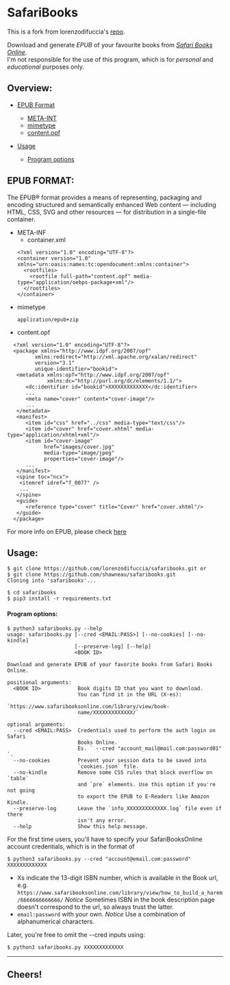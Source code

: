 # SafariBooks
This is a fork from lorenzodifuccia's [repo](https://github.com/lorenzodifuccia/safaribooks).

Download and generate *EPUB* of your favourite books from [*Safari Books Online*](https://www.safaribooksonline.com).  
I'm not responsible for the use of this program, which is for *personal* and *educational* purposes only.  

## Overview:
  * [EPUB Format]()
    - [META-INT]()
    - [mimetype]()
    - [content.opf]()
    
  * [Usage](#usage)
    - [Program options]()
## EPUB FORMAT:

The EPUB® format provides a means of representing, packaging and encoding structured and semantically enhanced Web content — including HTML, CSS, SVG and other resources — for distribution in a single-file container.
  * META-INF
    - container.xml
    ```
    <?xml version="1.0" encoding="UTF-8"?>
    <container version="1.0" xmlns="urn:oasis:names:tc:opendocument:xmlns:container">
      <rootfiles>
        <rootfile full-path="content.opf" media-type="application/oebps-package+xml"/>
      </rootfiles>
    </container>
    ```
  * mimetype
    ```
    application/epub+zip
    ```
  * content.opf
  ```
    <?xml version="1.0" encoding="UTF-8"?>
    <package xmlns="http://www.idpf.org/2007/opf"
           xmlns:redirect="http://xml.apache.org/xalan/redirect"
           version="3.1"
           unique-identifier="bookid">
     <metadata xmlns:opf="http://www.idpf.org/2007/opf"
               xmlns:dc="http://purl.org/dc/elements/1.1/">
        <dc:identifier id="bookid">XXXXXXXXXXXXX</dc:identifier>
        ...
        <meta name="cover" content="cover-image"/>
        ...
     </metadata>
     <manifest>
        <item id="css" href="../css" media-type="text/css"/>
        <item id="cover" href="cover.xhtml" media-type="application/xhtml+xml"/>
        <item id="cover-image"
              href="images/cover.jpg"
              media-type="image/jpeg"
              properties="cover-image"/>
        ...
     </manifest>
     <spine toc="ncx">
      <itemref idref="f_0077" />
      ...
     </spine>
     <guide>
        <reference type="cover" title="Cover" href="cover.xhtml"/>
     </guide>
    </package>
  ```
For more info on EPUB, please check [here](http://www.idpf.org/epub3/latest/packages)

## Usage:
```
$ git clone https://github.com/lorenzodifuccia/safaribooks.git or
$ git clone https://github.com/shawneau/safaribooks.git
Cloning into 'safaribooks'...

$ cd safaribooks
$ pip3 install -r requirements.txt

```
#### Program options:
```
$ python3 safaribooks.py --help
usage: safaribooks.py [--cred <EMAIL:PASS>] [--no-cookies] [--no-kindle]
                      [--preserve-log] [--help]
                      <BOOK ID>

Download and generate EPUB of your favorite books from Safari Books Online.

positional arguments:
  <BOOK ID>            Book digits ID that you want to download.
                       You can find it in the URL (X-es):
                       `https://www.safaribooksonline.com/library/view/book-
                       name/XXXXXXXXXXXXX/`

optional arguments:
  --cred <EMAIL:PASS>  Credentials used to perform the auth login on Safari
                       Books Online.
                       Es. ` --cred "account_mail@mail.com:password01" `.
  --no-cookies         Prevent your session data to be saved into
                       `cookies.json` file.
  --no-kindle          Remove some CSS rules that block overflow on `table`
                       and `pre` elements. Use this option if you're not going
                       to export the EPUB to E-Readers like Amazon Kindle.
  --preserve-log       Leave the `info_XXXXXXXXXXXXX.log` file even if there 
                       isn't any error.
  --help               Show this help message.
```

For the first time users, you'll have to specify your SafariBooksOnline account credentials, which is in the format of   
```
$ python3 safaribooks.py --cred "account@email.com:password" XXXXXXXXXXXXX
```
  * Xs indicate the 13-digit ISBN number, which is available in the Book url, e.g.
       `https://www.safaribooksonline.com/library/view/how_to_build_a_harem/6666666666666/`
    *Notice* Sometimes ISBN in the book description page doesn't correspond to the url, so always trust the latter.
  * `email:password` with your own. 
    *Notice* Use a combination of alphanumerical characters. 
 
Later, you're free to omit the --cred inputs using:
```
$ python3 safaribooks.py XXXXXXXXXXXXX
```
---  
  
## Cheers!
